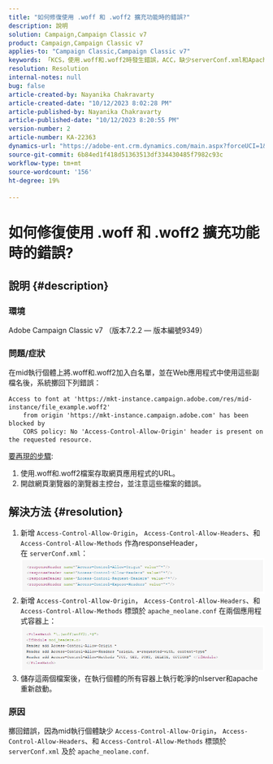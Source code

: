 ```yaml
---
title: "如何修復使用 .woff 和 .woff2 擴充功能時的錯誤?"
description: 說明
solution: Campaign,Campaign Classic v7
product: Campaign,Campaign Classic v7
applies-to: "Campaign Classic,Campaign Classic v7"
keywords: 「KCS，使用.woff和.woff2時發生錯誤，ACC，缺少serverConf.xml和Apache上的設定」
resolution: Resolution
internal-notes: null
bug: false
article-created-by: Nayanika Chakravarty
article-created-date: "10/12/2023 8:02:28 PM"
article-published-by: Nayanika Chakravarty
article-published-date: "10/12/2023 8:20:55 PM"
version-number: 2
article-number: KA-22363
dynamics-url: "https://adobe-ent.crm.dynamics.com/main.aspx?forceUCI=1&pagetype=entityrecord&etn=knowledgearticle&id=03313b44-3a69-ee11-9ae7-6045bd0065b6"
source-git-commit: 6b84ed1f418d51363513df334430485f7982c93c
workflow-type: tm+mt
source-wordcount: '156'
ht-degree: 19%

---
```


# 如何修復使用 .woff 和 .woff2 擴充功能時的錯誤?

## 說明 {#description}


### 環境

Adobe Campaign Classic v7 （版本7.2.2 — 版本編號9349）

### 問題/症狀

在mid執行個體上將.woff和.woff2加入白名單，並在Web應用程式中使用這些副檔名後，系統擲回下列錯誤：


```
Access to font at 'https://mkt-instance.campaign.adobe.com/res/mid-instance/file_example.woff2'
    from origin 'https://mkt-instance.campaign.adobe.com' has been blocked by 
    CORS policy: No 'Access-Control-Allow-Origin' header is present on the requested resource.
```


<u>要再現的步驟</u>:

1. 使用.woff和.woff2檔案存取網頁應用程式的URL。
2. 開啟網頁瀏覽器的瀏覽器主控台，並注意這些檔案的錯誤。



## 解決方法 {#resolution}


1. 新增 `Access-Control-Allow-Origin`， `Access-Control-Allow-Headers`、和 `Access-Control-Allow-Methods` 作為responseHeader，在 `serverConf.xml`：    ![](assets/02ae0a1c-2515-ee11-8f6e-6045bd0067ea.png)
2. 新增 `Access-Control-Allow-Origin`， `Access-Control-Allow-Headers`、和 `Access-Control-Allow-Methods` 標頭於 `apache_neolane.conf` 在兩個應用程式容器上：    ![](assets/f7215128-2515-ee11-8f6e-6045bd0067ea.png)
3. 儲存這兩個檔案後，在執行個體的所有容器上執行乾淨的nlserver和apache重新啟動。


### 原因

擲回錯誤，因為mid執行個體缺少 `Access-Control-Allow-Origin`， `Access-Control-Allow-Headers`、和 `Access-Control-Allow-Methods` 標頭於 `serverConf.xml` 及於 `apache_neolane.conf`.
